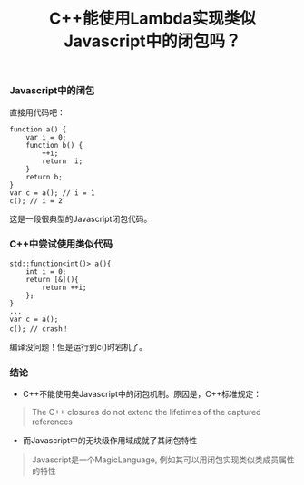 ﻿---
layout: post
title: C++能使用Lambda实现类似Javascript中的闭包吗？
categories:
- C++
tags:
- C++, Javascript, Lambda
---

### Javascript中的闭包
直接用代码吧：
```
function a() {
    var i = 0;
    function b() {
        ++i;
        return  i;
    }
    return b;
}
var c = a(); // i = 1
c(); // i = 2
```
这是一段很典型的Javascript闭包代码。
### C++中尝试使用类似代码
```
std::function<int()> a(){
    int i = 0;
    return [&](){
        return ++i;
    };
}
...
var c = a(); 
c(); // crash！
```
编译没问题！但是运行到c()时宕机了。

### 结论
- C++不能使用类Javascript中的闭包机制。原因是，C++标准规定：
> The C++ closures do not extend the lifetimes of the captured references

-  而Javascript中的无块级作用域成就了其闭包特性
>  Javascript是一个MagicLanguage, 例如其可以用闭包实现类似类成员属性的特性
